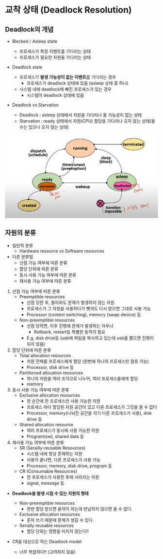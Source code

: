 # 교착 상태 (Deadlock Resolution)

## Deadlock의 개념

- Blocked / Asleep state
  - 프로세스가 특정 이벤트를 기다리는 상태
  - 프로세스가 필요한 자원을 기다리는 상태

- Deadlock state
  - 프로세스가 **발생 가능성이 없는 이벤트**를 기다리는 경우
    - 프로세스가 deadlock 상태에 있음 (asleep 상태 중 하나)
  - 시스템 내에 deadlock에 빠진 프로세스가 있는 경우
    - 시스템이 deadlock 상태에 있음

- Deadlock vs Starvation
  - Deadlock : asleep 상태에서 자원을 기다리나 올 가능성이 없는 상태
  - Starvation : ready 상태에서 자원(CPU) 할당을 기다리나 오지 않는 상태(울수는 있으나 오지 않는 상태)

![image-20200928095717135](.\images\image-20200928095717135.png)

## 자원의 분류

- 일반적 분류
  - Hardware resource vs Software resources
- 다른 분류법
  - 선점 가능 여부에 따른 분류
  - 할당 단위에 따른 분류
  - 동시 사용 가능 여부에 따른 분류
  - 재사용 가능 여부에 따른 분류

1. 선점 가능 여부에 따른 분류
   - Preemptible resources
     - 선점 당한 후, 돌아와도 문제가 발생하지 않는 자원
     - 프로세스가 그 자원을 사용하다가 뺏겨도 다시 받으면 그대로 사용 가능
     - Processor (context switching), memory (swap-device) 등
   - Non-preemptible resources
     - 선점 당하면, 이후 진행에 문제가 발생하는 자우너
       - Rollback, restart등 특별한 동작이 필요
     - E.g, disk drive등 (usb에 파일을 복사하고 있는데 usb를 뽑으면 진행이 되지 않음)
2. 할당 단위에 따른 분류
   - Total allocation resources 
     - 자원 전체를 프로세스에게 할당 (한번에 하나의 프로세스만 점유 가능)
     - Processor, disk drive 등
   - Partitioned allocation resources
     - 하나의 자원을 여러 조각으로 나누어, 여러 프로세스들에게 할당
     - memory
3. 동시 사용 가능 여부에 따른 분류
   - Exclusive allocation resources
     - 한 순간에 한 프로세스만 사용 가능한 자원
     - 프로세스 마다 할당된 자원 공간이 있고 다른 프로세스가 그것을 쓸 수 없다
     - Processor, memory(나눠진 공간을 각기 다른 프로세스가 사용), disk drive 등
   - Shared allocation resource
     - 여러 프로세스가 동시에 사용 가능한 자원
     - Program(sw), shared data 등
4. 재사용 가능 여부에 따른 분류
   - SR (Serailly-reusable Resources)
     - 시스템 내에 항상 존재하는 자원
     - 사용이 끝나면, 다른 프로세스가 사용 가능
     - Processor, memory, disk drive, program 등
   - CR (Consumable Resources)
     - 한 프로세스가 사용한 후에 사라지는 자원
     - signal, message 등

- **Deadlock을 발생 시킬 수 있는 자원의 형태**

  - Non-preemptible resources
    - 한번 할당 받으면 끝까지 하는데 반납하지 않으면 쓸 수 없다.
  - Exclusive allocation resources
    - 혼자 쓰기 때문에 문제가 생길 수 있다.
  - Serially reusable resources
    - 할당 단위는 영향을 미치지 않는다!!

- CR을 대상으로 하는 Deadlock model

  - 너무 복잡하다!! (고려하지 않음)

  